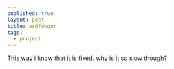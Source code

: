 ```yaml
---
published: true
layout: post
title: asdfdwqer
tags: 
  - project
---
```



This way i know that it is fixed. why is it so slow though?

